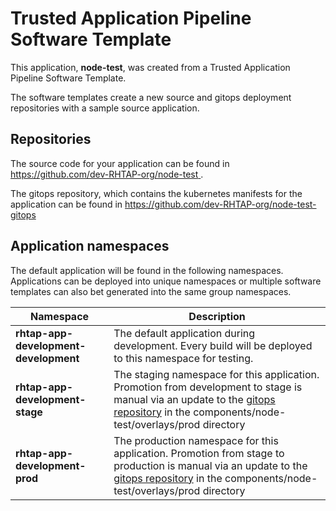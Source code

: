 # Trusted Application Pipeline Software Template

This application, **node-test**, was created from a Trusted Application Pipeline Software Template.

The software templates create a new source and gitops deployment repositories with a sample source application. 

## Repositories

The source code for your application can be found in [https://github.com/dev-RHTAP-org/node-test ](https://github.com/dev-RHTAP-org/node-test ).
 
The gitops repository, which contains the kubernetes manifests for the application can be found in 
[https://github.com/dev-RHTAP-org/node-test-gitops ](https://github.com/dev-RHTAP-org/node-test-gitops ) 

## Application namespaces 

The default application will be found in the following namespaces. Applications can be deployed into unique namespaces or multiple software templates can also bet generated into the same group namespaces.  

|  Namespace   |  Description   |  
| -------- | -------- |   
| **rhtap-app-development-development** | The default application during development. Every build will be deployed to this namespace for testing. | 
| **rhtap-app-development-stage** | The staging namespace for this application. Promotion from development to stage is manual via an update to the [gitops repository](https://github.com/dev-RHTAP-org/node-test-gitops ) in the components/node-test/overlays/prod directory |  
| **rhtap-app-development-prod** | The production namespace for this application. Promotion from stage to production is manual via an update to the [gitops repository](https://github.com/dev-RHTAP-org/node-test-gitops ) in the components/node-test/overlays/prod directory | 